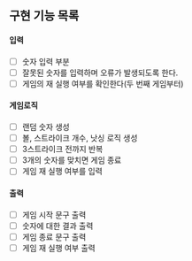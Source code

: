 ## 구현 기능 목록

#### 입력

- [ ] 숫자 입력 부분
- [ ] 잘못된 숫자를 입력하며 오류가 발생되도록 한다.
- [ ] 게임의 재 실행 여부를 확인한다(두 번째 게임부터)

#### 게임로직
- [ ] 랜덤 숫자 생성
- [ ] 볼, 스트라이크 개수, 낫싱 로직 생성
- [ ] 3스트라이크 전까지 반복
- [ ] 3개의 숫자를 맞치면 게임 종료
- [ ] 게임 재 실행 여부를 입력

#### 출력

- [ ] 게임 시작 문구 출력
- [ ] 숫자에 대한 결과 출력
- [ ] 게임 종료 문구 출력
- [ ] 게임 재 실행 여부 출력